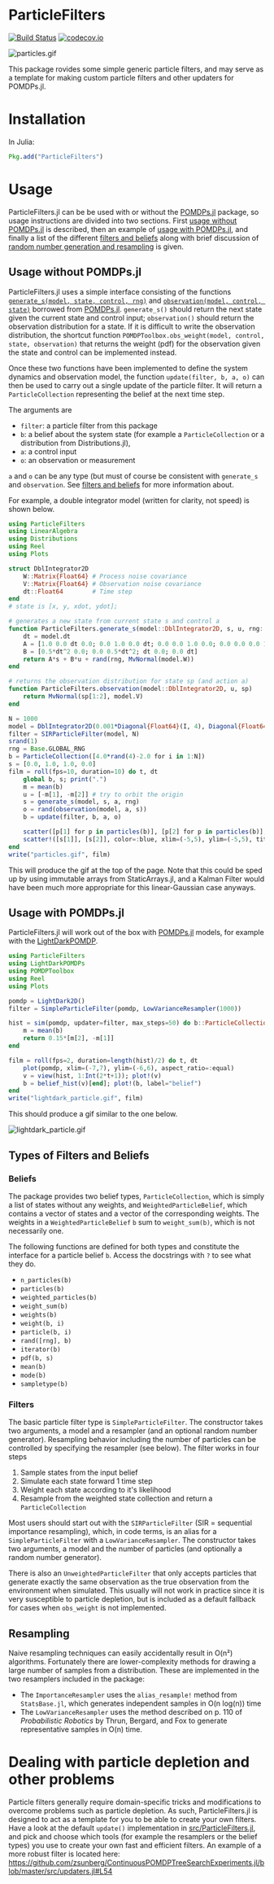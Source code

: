 # ParticleFilters

[![Build Status](https://travis-ci.org/JuliaPOMDP/ParticleFilters.jl.svg?branch=master)](https://travis-ci.org/JuliaPOMDP/ParticleFilters.jl?branch=master)
[![codecov.io](http://codecov.io/github/JuliaPOMDP/ParticleFilters.jl/coverage.svg?branch=master)](http://codecov.io/github/JuliaPOMDP/ParticleFilters.jl?branch=master)
<!--[![Coverage Status](https://coveralls.io/repos/JuliaPOMDP/ParticleFilters.jl/badge.svg?branch=master&service=github)](https://coveralls.io/github/JuliaPOMDP/ParticleFilters.jl?branch=master)-->

![particles.gif](/img/particles.gif)

This package rovides some simple generic particle filters, and may serve as a template for making custom particle filters and other updaters for POMDPs.jl.

# Installation

In Julia:

```julia
Pkg.add("ParticleFilters")
```

# Usage

ParticleFilters.jl can be be used with or without the [POMDPs.jl](https://github.com/JuliaPOMDP/POMDPs.jl) package, so usage instructions are divided into two sections. First [usage without POMDPs.jl](#usage-without-pomdpsjl) is described, then an example of [usage with POMDPs.jl](#usage-with-pomdpsjl), and finally a list of the different [filters and beliefs](#types-of-filters-and-beliefs) along with brief discussion of [random number generation and resampling](#resampling) is given.

## Usage without POMDPs.jl

ParticleFilters.jl uses a simple interface consisting of the functions [`generate_s(model, state, control, rng)`](http://juliapomdp.github.io/POMDPs.jl/latest/api/#POMDPs.generate_s) and [`observation(model, control, state)`](http://juliapomdp.github.io/POMDPs.jl/latest/api/#POMDPs.observation) borrowed from [POMDPs.jl](https://github.com/JuliaPOMDP/POMDPs.jl). `generate_s()` should return the next state given the current state and control input; `observation()` should return the observation distribution for a state. If it is difficult to write the observation distribution, the shortcut function `POMDPToolbox.obs_weight(model, control, state, observation)` that returns the weight (pdf) for the observation given the state and control can be implemented instead.

Once these two functions have been implemented to define the system dynamics and observation model, the function `update(filter, b, a, o)` can then be used to carry out a single update of the particle filter. It will return a `ParticleCollection` representing the belief at the next time step.

The arguments are
- `filter`: a particle filter from this package
- `b`: a belief about the system state (for example a `ParticleCollection` or a distribution from Distributions.jl),
- `a`: a control input
- `o`: an observation or measurement

`a` and `o` can be any type (but must of course be consistent with `generate_s` and `observation`. See [filters and beliefs](#filters-and-beliefs) for more information about.

For example, a double integrator model (written for clarity, not speed) is shown below.

```julia
using ParticleFilters
using LinearAlgebra
using Distributions
using Reel
using Plots

struct DblIntegrator2D 
    W::Matrix{Float64} # Process noise covariance
    V::Matrix{Float64} # Observation noise covariance
    dt::Float64        # Time step
end
# state is [x, y, xdot, ydot];

# generates a new state from current state s and control a
function ParticleFilters.generate_s(model::DblIntegrator2D, s, u, rng::AbstractRNG)
    dt = model.dt
    A = [1.0 0.0 dt 0.0; 0.0 1.0 0.0 dt; 0.0 0.0 1.0 0.0; 0.0 0.0 0.0 1.0]
    B = [0.5*dt^2 0.0; 0.0 0.5*dt^2; dt 0.0; 0.0 dt]
    return A*s + B*u + rand(rng, MvNormal(model.W))
end

# returns the observation distribution for state sp (and action a)
function ParticleFilters.observation(model::DblIntegrator2D, u, sp)
    return MvNormal(sp[1:2], model.V)
end

N = 1000
model = DblIntegrator2D(0.001*Diagonal{Float64}(I, 4), Diagonal{Float64}(I, 2), 0.1)
filter = SIRParticleFilter(model, N)
srand(1)
rng = Base.GLOBAL_RNG
b = ParticleCollection([4.0*rand(4)-2.0 for i in 1:N])
s = [0.0, 1.0, 1.0, 0.0]
film = roll(fps=10, duration=10) do t, dt
    global b, s; print(".")
    m = mean(b)
    u = [-m[1], -m[2]] # try to orbit the origin
    s = generate_s(model, s, a, rng)
    o = rand(observation(model, a, s))
    b = update(filter, b, a, o)

    scatter([p[1] for p in particles(b)], [p[2] for p in particles(b)], color=:black, markersize=0.1, label="")
    scatter!([s[1]], [s[2]], color=:blue, xlim=(-5,5), ylim=(-5,5), title=t, label="")
end
write("particles.gif", film)
```

This will produce the gif at the top of the page. Note that this could be sped up by using immutable arrays from StaticArrays.jl, and a Kalman Filter would have been much more appropriate for this linear-Gaussian case anyways.

## Usage with POMDPs.jl

ParticleFilters.jl will work out of the box with [POMDPs.jl](https://github.com/JuliaPOMDP/POMDPs.jl) models, for example with the [LightDarkPOMDP](https://github.com/zsunberg/LightDarkPOMDPs.jl).

```julia
using ParticleFilters
using LightDarkPOMDPs
using POMDPToolbox
using Reel
using Plots

pomdp = LightDark2D()
filter = SimpleParticleFilter(pomdp, LowVarianceResampler(1000))

hist = sim(pomdp, updater=filter, max_steps=50) do b::ParticleCollection
    m = mean(b)
    return 0.15*[m[2], -m[1]]
end

film = roll(fps=2, duration=length(hist)/2) do t, dt
    plot(pomdp, xlim=(-7,7), ylim=(-6,6), aspect_ratio=:equal)
    v = view(hist, 1:Int(2*t+1)); plot!(v)
    b = belief_hist(v)[end]; plot!(b, label="belief")
end
write("lightdark_particle.gif", film)
```

This should produce a gif similar to the one below.

![lightdark_particle.gif](/img/lightdark_particle.gif)

## Types of Filters and Beliefs

### Beliefs

The package provides two belief types, `ParticleCollection`, which is simply a list of states without any weights, and `WeightedParticleBelief`, which contains a vector of states and a vector of the corresponding weights. The weights in a `WeightedParticleBelief` `b` sum to `weight_sum(b)`, which is not necessarily one.

The following functions are defined for both types and constitute the interface for a particle belief `b`. Access the docstrings with `?` to see what they do.

- `n_particles(b)`
- `particles(b)`
- `weighted_particles(b)`
- `weight_sum(b)`
- `weights(b)`
- `weight(b, i)`
- `particle(b, i)`
- `rand([rng], b)`
- `iterator(b)`
- `pdf(b, s)`
- `mean(b)`
- `mode(b)`
- `sampletype(b)`

### Filters

The basic particle filter type is `SimpleParticleFilter`. The constructor takes two arguments, a model and a resampler (and an optional random number generator). Resampling behavior including the number of particles can be controlled by specifying the resampler (see below). The filter works in four steps

1. Sample states from the input belief
2. Simulate each state forward 1 time step
3. Weight each state according to it's likelihood
4. Resample from the weighted state collection and return a `ParticleCollection`

Most users should start out with the `SIRParticleFilter` (SIR = sequential importance resampling), which, in code terms, is an alias for a `SimpleParticleFilter` with a `LowVarianceResampler`. The constructor takes two arguments, a model and the number of particles (and optionally a random number generator).

There is also an `UnweightedParticleFilter` that only accepts particles that generate exactly the same observation as the true observation from the environment when simulated. This usually will not work in practice since it is very susceptible to particle depletion, but is included as a default fallback for cases when `obs_weight` is not implemented.

## Resampling

Naive resampling techniques can easily accidentally result in O(n²) algorithms. Fortunately there are lower-complexity methods for drawing a large number of samples from a distribution. These are implemented in the two resamplers included in the package:

- The `ImportanceResampler` uses the `alias_resample!` method from `StatsBase.jl`, which generates independent samples in O(n log(n)) time
- The `LowVarianceResampler` uses the method described on p. 110 of *Probabilistic Robotics* by Thrun, Bergard, and Fox to generate representative samples in O(n) time.

# Dealing with particle depletion and other problems

Particle filters generally require domain-specific tricks and modifications to overcome problems such as particle depletion. As such, ParticleFilters.jl is designed to act as a template for you to be able to create your own filters. Have a look at the default `update()` implementation in [src/ParticleFilters.jl](src/ParticleFilters.jl), and pick and choose which tools (for example the resamplers or the belief types) you use to create your own fast and efficient filters. An example of a more robust filter is located here: https://github.com/zsunberg/ContinuousPOMDPTreeSearchExperiments.jl/blob/master/src/updaters.jl#L54
